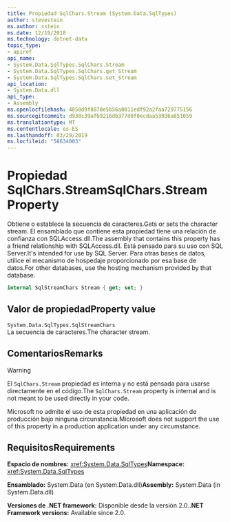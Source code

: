 ```yaml
---
title: Propiedad SqlChars.Stream (System.Data.SqlTypes)
author: stevestein
ms.author: sstein
ms.date: 12/19/2018
ms.technology: dotnet-data
topic_type:
- apiref
api_name:
- System.Data.SqlTypes.SqlChars.Stream
- System.Data.SqlTypes.SqlChars.get_Stream
- System.Data.SqlTypes.SqlChars.set_Stream
api_location:
- System.Data.dll
api_type:
- Assembly
ms.openlocfilehash: 4858d9f8878e5b56a0811edf92a2faa729775156
ms.sourcegitcommit: d938c39afb9216db377d0f0ecdaa53936a851059
ms.translationtype: MT
ms.contentlocale: es-ES
ms.lasthandoff: 03/29/2019
ms.locfileid: "58634003"
---
```

# <a name="sqlcharsstream-property"></a><span data-ttu-id="66d80-102">Propiedad SqlChars.Stream</span><span class="sxs-lookup"><span data-stu-id="66d80-102">SqlChars.Stream Property</span></span>

<span data-ttu-id="66d80-103">Obtiene o establece la secuencia de caracteres.</span><span class="sxs-lookup"><span data-stu-id="66d80-103">Gets or sets the character stream.</span></span> <span data-ttu-id="66d80-104">El ensamblado que contiene esta propiedad tiene una relación de confianza con SQLAccess.dll.</span><span class="sxs-lookup"><span data-stu-id="66d80-104">The assembly that contains this property has a friend relationship with SQLAccess.dll.</span></span> <span data-ttu-id="66d80-105">Está pensado para su uso con SQL Server.</span><span class="sxs-lookup"><span data-stu-id="66d80-105">It's intended for use by SQL Server.</span></span> <span data-ttu-id="66d80-106">Para otras bases de datos, utilice el mecanismo de hospedaje proporcionado por esa base de datos.</span><span class="sxs-lookup"><span data-stu-id="66d80-106">For other databases, use the hosting mechanism provided by that database.</span></span>

```csharp
internal SqlStreamChars Stream { get; set; }
```

## <a name="property-value"></a><span data-ttu-id="66d80-107">Valor de propiedad</span><span class="sxs-lookup"><span data-stu-id="66d80-107">Property value</span></span>

`System.Data.SqlTypes.SqlStreamChars`\
<span data-ttu-id="66d80-108">La secuencia de caracteres.</span><span class="sxs-lookup"><span data-stu-id="66d80-108">The character stream.</span></span>

## <a name="remarks"></a><span data-ttu-id="66d80-109">Comentarios</span><span class="sxs-lookup"><span data-stu-id="66d80-109">Remarks</span></span>

> [!WARNING]
> <span data-ttu-id="66d80-110">El `SqlChars.Stream` propiedad es interna y no está pensada para usarse directamente en el código.</span><span class="sxs-lookup"><span data-stu-id="66d80-110">The `SqlChars.Stream` property is internal and is not meant to be used directly in your code.</span></span>
>
> <span data-ttu-id="66d80-111">Microsoft no admite el uso de esta propiedad en una aplicación de producción bajo ninguna circunstancia.</span><span class="sxs-lookup"><span data-stu-id="66d80-111">Microsoft does not support the use of this property in a production application under any circumstance.</span></span>

## <a name="requirements"></a><span data-ttu-id="66d80-112">Requisitos</span><span class="sxs-lookup"><span data-stu-id="66d80-112">Requirements</span></span>

<span data-ttu-id="66d80-113">**Espacio de nombres:** <xref:System.Data.SqlTypes></span><span class="sxs-lookup"><span data-stu-id="66d80-113">**Namespace:** <xref:System.Data.SqlTypes></span></span>

<span data-ttu-id="66d80-114">**Ensamblado:** System.Data (en System.Data.dll)</span><span class="sxs-lookup"><span data-stu-id="66d80-114">**Assembly:** System.Data (in System.Data.dll)</span></span>

<span data-ttu-id="66d80-115">**Versiones de .NET framework:** Disponible desde la versión 2.0.</span><span class="sxs-lookup"><span data-stu-id="66d80-115">**.NET Framework versions:** Available since 2.0.</span></span>
